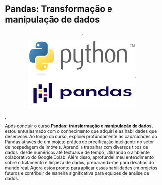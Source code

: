 # Pandas: Transformação e manipulação de dados

<p align="center">,    <p align="center">
  <img width="350" height="120" src="Logo/Python_logo_and_wordmark.svg.png">,    <img width="350" height="100" src="Logo/Pandas_logo.svg.png">
</p>,    </p>

Após concluir o curso **Pandas: transformação e manipulação de dados**, estou entusiasmado com o conhecimento que adquiri e as habilidades que desenvolvi. Ao longo do curso, explorei profundamente as capacidades do Pandas através de um projeto prático de precificação inteligente no setor de hospedagem de imóveis. Aprendi a trabalhar com diversos tipos de dados, desde numéricos até textuais e de tempo, utilizando o ambiente colaborativo do Google Colab. Além disso, aprofundei meu entendimento sobre o tratamento e limpeza de dados, preparando-me para desafios do mundo real. Agora estou pronto para aplicar essas habilidades em projetos futuros e contribuir de maneira significativa para equipes de análise de dados.

